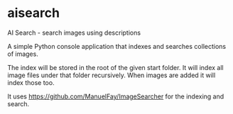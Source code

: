 # aisearch
AI Search - search images using descriptions

A simple Python console application that indexes and searches collections of images.

The index will be stored in the root of the given start folder. It will index all image files under that folder recursively. When images are added it will index those too.

It uses https://github.com/ManuelFay/ImageSearcher for the indexing and search.
